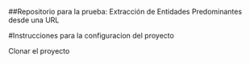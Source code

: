 ##Repositorio para la prueba: Extracción de Entidades Predominantes desde una URL

#Instrucciones para la configuracion del proyecto

Clonar el proyecto 
